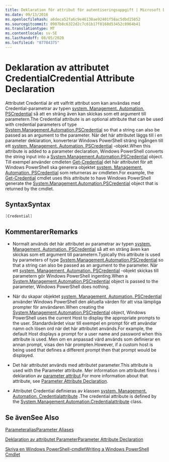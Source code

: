 ```yaml
---
title: Deklaration för attribut för autentiseringsuppgift | Microsoft Docs
ms.date: 09/13/2016
ms.openlocfilehash: a6deca52fa6c9e46138ae92401f58ac5dbd15852
ms.sourcegitcommit: 0907b8c6322d2c7c61b17f8168d53452c8964b41
ms.translationtype: MT
ms.contentlocale: sv-SE
ms.lasthandoff: 08/05/2020
ms.locfileid: "87784375"
---
```

# <a name="credential-attribute-declaration"></a><span data-ttu-id="a76b6-102">Deklaration av attributet Credential</span><span class="sxs-lookup"><span data-stu-id="a76b6-102">Credential Attribute Declaration</span></span>

<span data-ttu-id="a76b6-103">Attributet Credential är ett valfritt attribut som kan användas med Credential-parametrar av typen [system. Management. Automation. PSCredential](/dotnet/api/System.Management.Automation.PSCredential) så att en sträng även kan skickas som ett argument till parametern.</span><span class="sxs-lookup"><span data-stu-id="a76b6-103">The Credential attribute is an optional attribute that can be used with credential parameters of type [System.Management.Automation.PSCredential](/dotnet/api/System.Management.Automation.PSCredential) so that a string can also be passed as an argument to the parameter.</span></span> <span data-ttu-id="a76b6-104">När det här attributet läggs till i en parameter deklaration, konverterar Windows PowerShell sträng ingången till ett [system. Management. Automation. PSCredential](/dotnet/api/System.Management.Automation.PSCredential) -objekt.</span><span class="sxs-lookup"><span data-stu-id="a76b6-104">When this attribute is added to a parameter declaration, Windows PowerShell converts the string input into a [System.Management.Automation.PSCredential](/dotnet/api/System.Management.Automation.PSCredential) object.</span></span> <span data-ttu-id="a76b6-105">Till exempel använder cmdleten [Get-Credential](/powershell/module/Microsoft.PowerShell.Security/Get-Credential) det här attributet för att Windows PowerShell ska generera objektet [system. Management. Automation. PSCredential](/dotnet/api/System.Management.Automation.PSCredential) som returneras av cmdleten.</span><span class="sxs-lookup"><span data-stu-id="a76b6-105">For example, the [Get-Credential](/powershell/module/Microsoft.PowerShell.Security/Get-Credential) cmdlet uses this attribute to have Windows PowerShell generate the [System.Management.Automation.PSCredential](/dotnet/api/System.Management.Automation.PSCredential) object that is returned by the cmdlet.</span></span>

## <a name="syntax"></a><span data-ttu-id="a76b6-106">Syntax</span><span class="sxs-lookup"><span data-stu-id="a76b6-106">Syntax</span></span>

```csharp
[Credential]
```

## <a name="remarks"></a><span data-ttu-id="a76b6-107">Kommentarer</span><span class="sxs-lookup"><span data-stu-id="a76b6-107">Remarks</span></span>

- <span data-ttu-id="a76b6-108">Normalt används det här attributet av parametrar av typen [system. Management. Automation. PSCredential](/dotnet/api/System.Management.Automation.PSCredential) så att en sträng även kan skickas som ett argument till parametern.</span><span class="sxs-lookup"><span data-stu-id="a76b6-108">Typically this attribute is used by parameters of type [System.Management.Automation.PSCredential](/dotnet/api/System.Management.Automation.PSCredential) so that a string can also be passed as an argument to the parameter.</span></span> <span data-ttu-id="a76b6-109">När ett [system. Management. Automation. PSCredential](/dotnet/api/System.Management.Automation.PSCredential) -objekt skickas till parametern gör Windows PowerShell ingenting.</span><span class="sxs-lookup"><span data-stu-id="a76b6-109">When a [System.Management.Automation.PSCredential](/dotnet/api/System.Management.Automation.PSCredential) object is passed to the parameter, Windows PowerShell does nothing.</span></span>

- <span data-ttu-id="a76b6-110">När du skapar objektet [system. Management. Automation. PSCredential](/dotnet/api/System.Management.Automation.PSCredential) använder Windows PowerShell den aktuella värden för att visa lämpliga prompter för användaren.</span><span class="sxs-lookup"><span data-stu-id="a76b6-110">When creating the [System.Management.Automation.PSCredential](/dotnet/api/System.Management.Automation.PSCredential) object, Windows PowerShell uses the current Host to display the appropriate prompts to the user.</span></span> <span data-ttu-id="a76b6-111">Standardvärdet visar till exempel en prompt för ett användar namn och lösen ord när det här attributet används.</span><span class="sxs-lookup"><span data-stu-id="a76b6-111">For example, the default Host displays a prompt for a user name and password when this attribute is used.</span></span> <span data-ttu-id="a76b6-112">Men om en anpassad värd används som definierar en annan prompt, visas den här prompten.</span><span class="sxs-lookup"><span data-stu-id="a76b6-112">However, if a custom host is being used that defines a different prompt then that prompt would be displayed.</span></span>

- <span data-ttu-id="a76b6-113">Det här attributet används med attributet parameter.</span><span class="sxs-lookup"><span data-stu-id="a76b6-113">This attribute is used with the Parameter attribute.</span></span> <span data-ttu-id="a76b6-114">Mer information om attributet finns i deklaration av [parameter attribut](./parameter-attribute-declaration.md).</span><span class="sxs-lookup"><span data-stu-id="a76b6-114">For more information about that attribute, see [Parameter Attribute Declaration](./parameter-attribute-declaration.md).</span></span>

- <span data-ttu-id="a76b6-115">Attributet Credential definieras av klassen [system. Management. Automation. Credentialattribute](/dotnet/api/System.Management.Automation.CredentialAttribute) .</span><span class="sxs-lookup"><span data-stu-id="a76b6-115">The credential attribute is defined by the [System.Management.Automation.Credentialattribute](/dotnet/api/System.Management.Automation.CredentialAttribute) class.</span></span>

## <a name="see-also"></a><span data-ttu-id="a76b6-116">Se även</span><span class="sxs-lookup"><span data-stu-id="a76b6-116">See Also</span></span>

[<span data-ttu-id="a76b6-117">Parameteralias</span><span class="sxs-lookup"><span data-stu-id="a76b6-117">Parameter Aliases</span></span>](./parameter-aliases.md)

[<span data-ttu-id="a76b6-118">Deklaration av attributet Parameter</span><span class="sxs-lookup"><span data-stu-id="a76b6-118">Parameter Attribute Declaration</span></span>](./parameter-attribute-declaration.md)

[<span data-ttu-id="a76b6-119">Skriva en Windows PowerShell-cmdlet</span><span class="sxs-lookup"><span data-stu-id="a76b6-119">Writing a Windows PowerShell Cmdlet</span></span>](./writing-a-windows-powershell-cmdlet.md)
